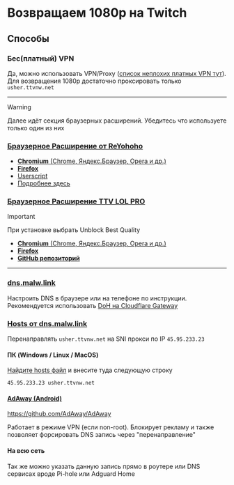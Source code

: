 # Возвращаем 1080p на Twitch

## Способы

### Бес(платный) VPN

Да, можно использовать VPN/Proxy ([список неплохих платных VPN тут](https://t.me/vpnconfession/27)). Для возвращения 1080p достаточно проксировать только `usher.ttvnw.net`

---

> [!WARNING]
> Далее идёт секция браузерных расширений. Убедитесь что используете только один из них

### [Браузерное Расширение от ReYohoho](https://github.com/reyohoho/twitch_quality_proxy)

- [**Chromium** (Chrome, Яндекс.Браузер, Opera и др.)](https://chromewebstore.google.com/detail/reyohoho-twitch-proxy/ohgphcndclpcmbglhldmnagagdbmkoef)
- [**Firefox**](https://addons.mozilla.org/ru/firefox/addon/reyohoho-twitch-proxy)
- [Userscript](https://github.com/reyohoho/twitch_quality_proxy/raw/refs/heads/userscript/twitch.user.js)
- [Подробнее здесь](https://github.com/reyohoho/twitch_quality_proxy)

### [Браузерное Расширение TTV LOL PRO](https://github.com/younesaassila/ttv-lol-pro)

> [!IMPORTANT]  
> При установке выбрать Unblock Best Quality

- [**Chromium** (Chrome, Яндекс.Браузер, Opera и др.)](https://chrome.google.com/webstore/detail/ttv-lol-pro/bpaoeijjlplfjbagceilcgbkcdjbomjd)
- [**Firefox**](https://addons.mozilla.org/ru/firefox/addon/reyohoho-twitch-proxy)
- [**GitHub репозиторий**](https://github.com/younesaassila/ttv-lol-pro)

---

### [dns.malw.link](https://info.dns.malw.link)

Настроить DNS в браузере или на телефоне по инструкции. Рекомендуется использовать [DoH на Cloudflare Gateway](https://info.dns.malw.link/setup/cloudflare)

### [Hosts от dns.malw.link](https://info.dns.malw.link/hosts)

Перенаправлять `usher.ttvnw.net` на SNI прокси по IP `45.95.233.23`

#### ПК (Windows / Linux / MacOS)

[Найдите hosts файл](https://1cloud.ru/help/dns/file-hosts) и внесите туда следующую строку

```
45.95.233.23 usher.ttvnw.net
```

#### [AdAway (Android)](https://github.com/AdAway/AdAway)

<https://github.com/AdAway/AdAway>

Работает в режиме VPN (если non-root). Блокирует рекламу и также позволяет форсировать DNS запись через "перенаправление"

#### На всю сеть

Так же можно указать данную запись прямо в роутере или DNS сервисах вроде Pi-hole или Adguard Home
